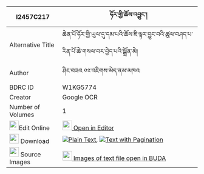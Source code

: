 |I2457C217|ཧོར་གྱི་ཆོས་འབྱུང་། 
| --- | --- 
|Alternative Title |ཆེན་པོ་ཧོར་གྱི་ཡུལ་དུ་དམ་པའི་ཆོས་ཇི་ལྟར་བྱུང་བའི་ཚུལ་བཤད་པ་རིན་པོ་ཆེ་གསལ་བར་བྱེད་པའི་སྒྲོན་མེ།
|Author| ཤིང་བཟའ ༠༢་འཇིགས་མེད་ནམ་མཁའ
|BDRC ID | W1KG5774
|Creator | Google OCR
|Number of Volumes| 1
|<img width="25" src="https://img.icons8.com/color/25/000000/edit-property.png">Edit Online| [<img width="25" src="https://avatars.githubusercontent.com/u/45091458?s=200&v=4"> Open in Editor](http://editor.openpecha.org/I2457C217)
|<img width="25" src="https://img.icons8.com/fluent/48/000000/download-2.png"/>  Download | [![](https://img.icons8.com/color/20/000000/txt.png)Plain Text](https://github.com/Openpecha/I2457C217/releases/download/v1/hor_gyi_chojung_plain_I2457C217.zip), [![](https://img.icons8.com/color/20/000000/txt.png)Text with Pagination](https://github.com/Openpecha/I2457C217/releases/download/v1/hor_gyi_chojung_pages_I2457C217.zip)
|<img width="25" src="https://img.icons8.com/plasticine/100/000000/pictures-folder.png"/>  Source Images | [<img width="25" src="https://library.bdrc.io/icons/BUDA-small.svg"> Images of text file open in BUDA](https://library.bdrc.io/show/bdr:W1KG5774)